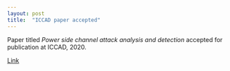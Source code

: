 ```yaml
---
layout: post
title:  "ICCAD paper accepted"
---
```

Paper titled _Power side channel attack analysis and detection_ accepted for publication at ICCAD, 2020.

[Link](https://ieeexplore.ieee.org/document/9256599)

